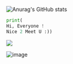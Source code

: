

![Anurag's GitHub stats](https://github-readme-stats.vercel.app/api?username=iameun02&show_icons=true&theme=dracula)

```python
print(
Hi, Everyone !
Nice 2 Meet U :))
```

<a href="버튼을 눌렀을 때 이동할 링크" target="_blank"><img src="https://img.shields.io/badge/1 day 1 commit -FF4747?style=뱃지모양&logo=plastic&logoColor=0D597F"/></a>

![image](https://img.shields.io/badge/mac%20os-000000?style=for-the-badge&logo=apple&logoColor=white)


